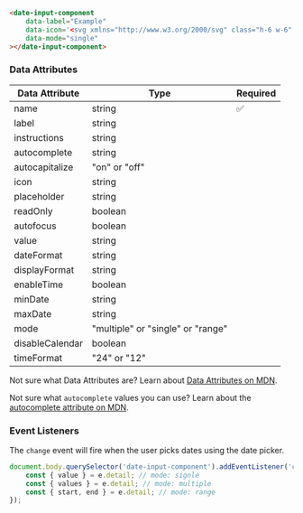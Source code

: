 ```html
<date-input-component
    data-label="Example"
    data-icon='<svg xmlns="http://www.w3.org/2000/svg" class="h-6 w-6" fill="none" viewBox="0 0 24 24" stroke="currentColor"><path stroke-linecap="round" stroke-linejoin="round" stroke-width="2" d="M8 7V3m8 4V3m-9 8h10M5 21h14a2 2 0 002-2V7a2 2 0 00-2-2H5a2 2 0 00-2 2v12a2 2 0 002 2z" /></svg>'
    data-mode="single"
></date-input-component>
```

### Data Attributes

| Data Attribute | Type | Required |
| -------------- | ---- | -------- |
| name | string | ✅ |
| label | string | |
| instructions | string | |
| autocomplete | string | |
| autocapitalize | "on" or "off" | |
| icon | string | |
| placeholder | string | |
| readOnly | boolean | |
| autofocus | boolean | |
| value | string | |
| dateFormat | string | |
| displayFormat | string | |
| enableTime | boolean | |
| minDate | string | |
| maxDate | string | |
| mode | "multiple" or "single" or "range" | |
| disableCalendar | boolean | |
| timeFormat | "24" or "12" | |

Not sure what Data Attributes are? Learn about [Data Attributes on MDN](https://developer.mozilla.org/en-US/docs/Web/HTML/Global_attributes/data-*).

Not sure what `autocomplete` values you can use? Learn about the [autocomplete attribute on MDN](https://developer.mozilla.org/en-US/docs/Web/HTML/Attributes/autocomplete).

### Event Listeners

The `change` event will fire when the user picks dates using the date picker.

```typescript
document.body.querySelector('date-input-component').addEventListener('change', (e) => {
    const { value } = e.detail; // mode: signle
    const { values } = e.detail; // mode: multiple
    const { start, end } = e.detail; // mode: range
});
```
